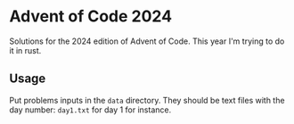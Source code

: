 # Advent of Code 2024

Solutions for the 2024 edition of Advent of Code. This year I'm trying to do it in rust.

## Usage

Put problems inputs in the `data` directory. They should be text files with the day number: `day1.txt` for day 1 for instance.
